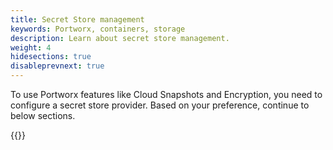 ```yaml
---
title: Secret Store management
keywords: Portworx, containers, storage
description: Learn about secret store management.
weight: 4
hidesections: true
disableprevnext: true
---
```


To use Portworx features like Cloud Snapshots and Encryption, you need to configure a secret store provider. Based on your preference, continue to below sections.

{{<homelist series="key-management">}}

